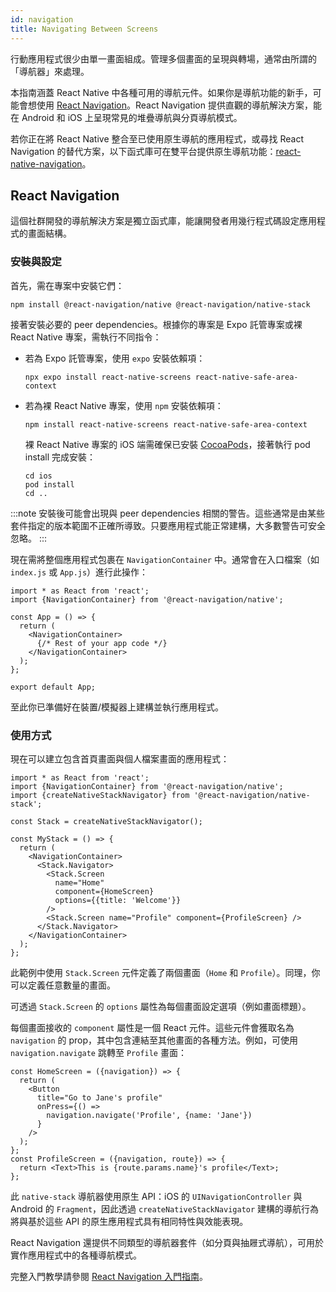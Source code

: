 ```yaml
---
id: navigation
title: Navigating Between Screens
---
```


行動應用程式很少由單一畫面組成。管理多個畫面的呈現與轉場，通常由所謂的「導航器」來處理。

本指南涵蓋 React Native 中各種可用的導航元件。如果你是導航功能的新手，可能會想使用 [React Navigation](navigation.md#react-navigation)。React Navigation 提供直觀的導航解決方案，能在 Android 和 iOS 上呈現常見的堆疊導航與分頁導航模式。

若你正在將 React Native 整合至已使用原生導航的應用程式，或尋找 React Navigation 的替代方案，以下函式庫可在雙平台提供原生導航功能：[react-native-navigation](https://github.com/wix/react-native-navigation)。

## React Navigation

這個社群開發的導航解決方案是獨立函式庫，能讓開發者用幾行程式碼設定應用程式的畫面結構。

### 安裝與設定

首先，需在專案中安裝它們：

```shell
npm install @react-navigation/native @react-navigation/native-stack
```

接著安裝必要的 peer dependencies。根據你的專案是 Expo 託管專案或裸 React Native 專案，需執行不同指令：

- 若為 Expo 託管專案，使用 `expo` 安裝依賴項：

  ```shell
  npx expo install react-native-screens react-native-safe-area-context
  ```

- 若為裸 React Native 專案，使用 `npm` 安裝依賴項：

  ```shell
  npm install react-native-screens react-native-safe-area-context
  ```

  裸 React Native 專案的 iOS 端需確保已安裝 [CocoaPods](https://cocoapods.org/)，接著執行 pod install 完成安裝：

  ```shell
  cd ios
  pod install
  cd ..
  ```

:::note
安裝後可能會出現與 peer dependencies 相關的警告。這些通常是由某些套件指定的版本範圍不正確所導致。只要應用程式能正常建構，大多數警告可安全忽略。
:::

現在需將整個應用程式包裹在 `NavigationContainer` 中。通常會在入口檔案（如 `index.js` 或 `App.js`）進行此操作：

```tsx
import * as React from 'react';
import {NavigationContainer} from '@react-navigation/native';

const App = () => {
  return (
    <NavigationContainer>
      {/* Rest of your app code */}
    </NavigationContainer>
  );
};

export default App;
```

至此你已準備好在裝置/模擬器上建構並執行應用程式。

### 使用方式

現在可以建立包含首頁畫面與個人檔案畫面的應用程式：

```tsx
import * as React from 'react';
import {NavigationContainer} from '@react-navigation/native';
import {createNativeStackNavigator} from '@react-navigation/native-stack';

const Stack = createNativeStackNavigator();

const MyStack = () => {
  return (
    <NavigationContainer>
      <Stack.Navigator>
        <Stack.Screen
          name="Home"
          component={HomeScreen}
          options={{title: 'Welcome'}}
        />
        <Stack.Screen name="Profile" component={ProfileScreen} />
      </Stack.Navigator>
    </NavigationContainer>
  );
};
```

此範例中使用 `Stack.Screen` 元件定義了兩個畫面（`Home` 和 `Profile`）。同理，你可以定義任意數量的畫面。

可透過 `Stack.Screen` 的 `options` 屬性為每個畫面設定選項（例如畫面標題）。

每個畫面接收的 `component` 屬性是一個 React 元件。這些元件會獲取名為 `navigation` 的 prop，其中包含連結至其他畫面的各種方法。例如，可使用 `navigation.navigate` 跳轉至 `Profile` 畫面：

```tsx
const HomeScreen = ({navigation}) => {
  return (
    <Button
      title="Go to Jane's profile"
      onPress={() =>
        navigation.navigate('Profile', {name: 'Jane'})
      }
    />
  );
};
const ProfileScreen = ({navigation, route}) => {
  return <Text>This is {route.params.name}'s profile</Text>;
};
```

此 `native-stack` 導航器使用原生 API：iOS 的 `UINavigationController` 與 Android 的 `Fragment`，因此透過 `createNativeStackNavigator` 建構的導航行為將與基於這些 API 的原生應用程式具有相同特性與效能表現。

React Navigation 還提供不同類型的導航器套件（如分頁與抽屜式導航），可用於實作應用程式中的各種導航模式。

完整入門教學請參閱 [React Navigation 入門指南](https://reactnavigation.org/docs/getting-started)。